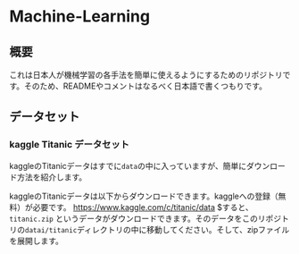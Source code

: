 # Machine-Learning

## 概要
これは日本人が機械学習の各手法を簡単に使えるようにするためのリポジトリです。そのため、READMEやコメントはなるべく日本語で書くつもりです。


## データセット

### kaggle Titanic データセット

kaggleのTitanicデータはすでに`data`の中に入っていますが、簡単にダウンロード方法を紹介します。

kaggleのTitanicデータは以下からダウンロードできます。kaggleへの登録（無料）が必要です。
https://www.kaggle.com/c/titanic/data
$すると、 `titanic.zip` というデータがダウンロードできます。そのデータをこのリポジトリの`datai/titanic`ディレクトリの中に移動してください。そして、zipファイルを展開します。 
